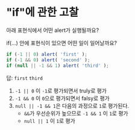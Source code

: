 # "if"에 관한 고찰

아래 표현식에서 어떤 alert가 실행될까요?

if(...) 안에 표현식이 있으면 어떤 일이 일어날까요?

```javascript
if (-1 || 0) alert( 'first' );
if (-1 && 0) alert( 'second' );
if (null || -1 && 1) alert( 'third' );
```

답:
`first`
`third`

1. `-1 || 0` 이 `-1`로 평가되면서 truly로 평가
2. `-1 && 0` 이 `0`으로 평가되면서 falsy로 평가
3. `null || -1 && 1`은 다음의 과정으로 `1`로 평가된다.
    - `&&`가 우선순위가 높으므로 `-1 && 1` 이 `1`로 평가
    - `null || 1` 이 `1`로 평가
  